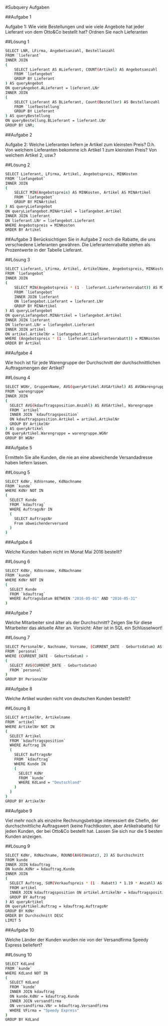 #Subquery Aufgaben

##Aufgabe 1

Aufgabe 1:	Wie viele Bestellungen und wie viele Angebote hat jeder Lieferant von dem Otto&Co bestellt hat? Ordnen Sie nach Lieferanten

##Lösung 1
```bash
SELECT LNR, LFirma, Angebotsanzahl, Bestellanzahl  
FROM `lieferant` 
INNER JOIN 
(
    SELECT Lieferant AS ALieferant, COUNT(Artikel) AS Angebotsanzahl
    FROM `liefangebot`
    GROUP BY Lieferant
) AS queryAngebot 
ON queryAngebot.ALieferant = lieferant.LNr
INNER JOIN
(
    SELECT Lieferant AS BLieferant, Count(Bestellnr) AS Bestellanzahl
    FROM `liefbestellung`
    GROUP BY Lieferant
) AS queryBestellung
ON queryBestellung.BLieferant = lieferant.LNr
GROUP BY LNR;
```

##Aufgabe 2

Aufgabe 2:	Welche Lieferanten liefern je Artikel zum kleinsten Preis? D.h. Von welchem Lieferanten bekomme ich Artikel 1 zum kleinsten Preis? Von welchem Artikel 2, usw.?

##Lösung 2

```bash
SELECT Lieferant, LFirma, Artikel, Angebotspreis, MINKosten
FROM `liefangebot`
INNER JOIN
(
    SELECT MIN(Angebotspreis) AS MINKosten, Artikel AS MINArtikel
    FROM `liefangebot`
    GROUP BY MINArtikel
) AS queryLiefangebot
ON queryLiefangebot.MINArtikel = liefangebot.Artikel
INNER JOIN lieferant 
ON lieferant.LNr = liefangebot.Lieferant
WHERE Angebotspreis = MINKosten
ORDER BY Artikel
```

##Aufgabe 3
Berücksichtigen Sie in Aufgabe 2 noch die Rabatte, die uns verschiedene Lieferanten gewähren. Die Lieferantenrabatte stehen als Prozentwerte in der Tabelle Lieferant.

##Lösung 3

```bash
SELECT Lieferant, LFirma, Artikel, ArtikelName, Angebotspreis, MINKosten
FROM `liefangebot`
INNER JOIN
(
    SELECT MIN(Angebotspreis * (1 - lieferant.Lieferantenrabatt)) AS MINKosten, Artikel AS MINArtikel
    FROM `liefangebot`
    INNER JOIN lieferant
    ON liefangebot.Lieferant = lieferant.LNr
    GROUP BY MINArtikel
) AS queryLiefangebot
ON queryLiefangebot.MINArtikel = liefangebot.Artikel
INNER JOIN lieferant 
ON lieferant.LNr = liefangebot.Lieferant
INNER JOIN artikel
ON artikel.ArtikelNr = liefangebot.Artikel
WHERE (Angebotspreis * (1 - lieferant.Lieferantenrabatt)) = MINKosten
ORDER BY Artikel
```

##Aufgabe 4

Wie hoch ist für jede Warengruppe der Durchschnitt der durchschnittlichen Auftragsmengen der Artikel?

##Lösung 4

```bash
SELECT WGNr, GruppenName, AVG(queryArtikel.AVGArtikel) AS AVGWarengruppe
FROM `warengruppe`
INNER JOIN
(
  SELECT AVG(kdauftragsposition.Anzahl) AS AVGArtikel, Warengruppe
  FROM `artikel`
  INNER JOIN `kdauftragsposition`
  ON kdauftragsposition.Artikel = artikel.ArtikelNr
  GROUP BY ArtikelNr
) AS queryArtikel
ON queryArtikel.Warengruppe = warengruppe.WGNr
GROUP BY WGNr
```

##Aufgabe 5

Ermitteln Sie alle Kunden, die nie an eine abweichende Versandadresse haben liefern lassen.

##Lösung 5

```bash
SELECT KdNr, KdVorname, KdNachname
FROM `kunde`
WHERE KdNr NOT IN
(
  SELECT Kunde
  FROM `kdauftrag`
  WHERE AuftragsNr IN
  (
    SELECT AuftragsNr
    From abweichenderversand
  )
)
```

##Aufgabe 6

Welche Kunden haben nicht im Monat Mai 2016 bestellt? 

##Lösung 6

```bash
SELECT KdNr, KdVorname, KdNachname
FROM `kunde`
WHERE KdNr NOT IN
(
  SELECT Kunde
  FROM `kdauftrag`
  WHERE Auftragsdatum BETWEEN "2016-05-01" AND "2016-05-31"
)
```

##Aufgabe 7

Welche Mitarbeiter sind älter als der Durchschnitt? Zeigen Sie für diese Mitarbeiter das aktuelle Alter an. Vorsicht: Alter ist in SQL ein Schlüsselwort!

##Lösung 7

```bash
SELECT PersonalNr, Nachname, Vorname, (CURRENT_DATE - Geburtsdatum) AS MitarbeiterAlter
FROM `personal`
WHERE (CURRENT_DATE - Geburtsdatum) > 
(
  SELECT AVG(CURRENT_DATE - Geburtsdatum) 
  FROM `personal`
)
GROUP BY PersonalNr
```

##Aufgabe 8

Welche Artikel wurden nicht von deutschen Kunden bestellt?

##Lösung 8

```bash
SELECT ArtikelNr, Artikelname
FROM `artikel`
WHERE ArtikelNr NOT IN
(
  SELECT Artikel
  FROM `kdauftragsposition`
  WHERE Auftrag IN 
  (
    SELECT AuftragsNr
    FROM `kdauftrag`
    WHERE Kunde IN 
    (
      SELECT KdNr
      FROM `kunde`
      WHERE KdLand = "Deutschland"
    )
  )
)
GROUP BY ArtikelNr
```

##Aufgabe 9

Viel mehr noch als einzelne Rechnungsbeträge interessiert die Chefin, der durchschnittliche Auftragswert (keine Frachtkosten, aber Artikelrabatte) für jeden Kunden, der bei Otto&Co bestellt hat. Lassen Sie sich nur die 5 besten Kunden anzeigen. 

##Lösung 9

```bash
SELECT KdNr, KdNachname, ROUND(AVG(Umsatz), 2) AS Durchschnitt
FROM kunde
INNER JOIN kdauftrag
ON kunde.KdNr = kdauftrag.Kunde
INNER JOIN
(
  SELECT Auftrag, SUM(Verkaufspreis * (1 - Rabatt) * 1.19 * Anzahl) AS Umsatz
  FROM artikel
  INNER JOIN kdauftragsposition ON artikel.ArtikelNr = kdauftragsposition.Artikel
  GROUP BY Auftrag
) AS queryArtikel
ON queryArtikel.Auftrag = kdauftrag.AuftragsNr
GROUP BY KdNr
ORDER BY Durchschnitt DESC
LIMIT 5
```

##Aufgabe 10

Welche Länder der Kunden wurden nie von der Versandfirma Speedy Express beliefert?

##Lösung 10

```bash
SELECT KdLand
FROM `kunde`
WHERE KdLand NOT IN 
(
  SELECT KdLand
  FROM `kunde`
  INNER JOIN kdauftrag
  ON kunde.KdNr = kdauftrag.Kunde
  INNER JOIN versandfirma
  ON versandfirma.VNr = kdauftrag.Versandfirma
  WHERE VFirma = "Speedy Express"
)
GROUP BY KdLand
```